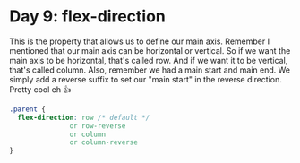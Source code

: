# Day 9: flex-direction

This is the property that allows us to define our main axis. Remember I mentioned that our main axis can be horizontal or vertical. So if we want the main axis to be horizontal, that's called row. And if we want it to be vertical, that's called column. Also, remember we had a main start and main end. We simply add a reverse suffix to set our "main start" in the reverse direction. Pretty cool eh 👍

<!-- prettier-ignore -->
```css
.parent {
  flex-direction: row /* default */
               or row-reverse
               or column
               or column-reverse
}
```

